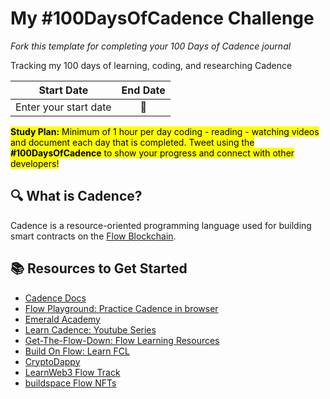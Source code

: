 # My #100DaysOfCadence Challenge

*Fork this template for completing your 100 Days of Cadence journal*

Tracking my 100 days of learning, coding, and researching Cadence

| Start Date | End Date |
| :--------: | :------: |
| Enter your start date   |  📆  |

<mark>**Study Plan:** Minimum of 1 hour per day coding - reading - watching videos and document each day that is completed. Tweet using the **#100DaysOfCadence** to show your progress and connect with other developers!</mark>

## 🔍 What is Cadence?

Cadence is a resource-oriented programming language used for building smart contracts on the [Flow Blockchain](https://flow.com/).

## 📚 Resources to Get Started
  * [Cadence Docs](https://developers.flow.com/cadence/language)
  * [Flow Playground: Practice Cadence in browser](https://play.onflow.org/local-project)
  * [Emerald Academy](https://academy.ecdao.org/)
  * [Learn Cadence: Youtube Series](https://youtube.com/playlist?list=PLvcQxi9WyGdF32YuZABVTx-t3-FsBNCN2)
  * [Get-The-Flow-Down: Flow Learning Resources](https://github.com/ph0ph0/Get-The-Flow-Down)
  * [Build On Flow: Learn FCL](https://dev.to/onflow/build-on-flow-learn-fcl-introduction-51bp)
  * [CryptoDappy](https://www.cryptodappy.com/)
  * [LearnWeb3 Flow Track](https://learnweb3.io/courses#:~:text=WEB3%20L33T-,Professional%20Tracks,-Celo%20%E2%9C%A8)
  * [buildspace Flow NFTs](https://buildspace.so/builds/flow-nfts)
